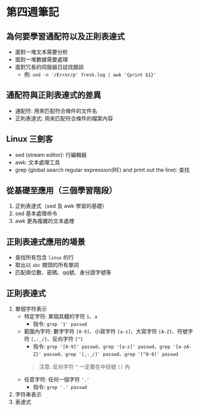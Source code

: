 # 第四週筆記
## 為何要學習通配符以及正則表達式
* 面對一堆文本需要分析
* 面對一堆數據需要處理
* 面對冗長的伺服器日誌找錯誤
    + 例: `sed -n '/Error/p' fresh.log | awk '{print $1}'`
## 通配符與正則表達式的差異
* 通配符: 用來匹配符合條件的文件名
* 正則表達式: 用來匹配符合條件的檔案內容
## Linux 三劍客
* sed (stream editor): 行編輯器
* awk: 文本處理工具
* grep (global search regular expression(RE) and print out the line): 查找
## 從基礎至應用（三個學習階段）
1. 正則表達式（sed 及 awk 學習的基礎）
2. sed 基本處理命令
3. awk 更為複雜的文本處裡
## 正則表達式應用的場景
* 查找所有包含 `linux` 的行
* 取出以 `abc` 開頭的所有單詞
* 匹配兩位數、密碼、qq號、身分證字號等
## 正則表達式
1. 單個字符表示
    * 特定字符: 某個具體的字符 `1`、`a`
        * 指令: `grep '1' passwd`
    * 範圍內字符: 數字字符 `[0-9]`、小寫字符 `[a-z]`、大寫字符 `[A-Z]`、符號字符 `[,:_/]`、反向字符 `[^]`
        * 指令: `grep '[0-9]' passwd`、`grep '[a-z]' passwd`、`grep '[a-zA-Z]' passwd`、`grep '[,:_/]' passwd`、`grep '[^0-9]' passwd`
        > 注意: 反向字符 `^` 一定要在中括號 `[]` 內
    * 任意字符: 任何一個字符 `'.'`
        * 指令: `grep '.' passwd`
2. 字符串表示
3. 表達式

